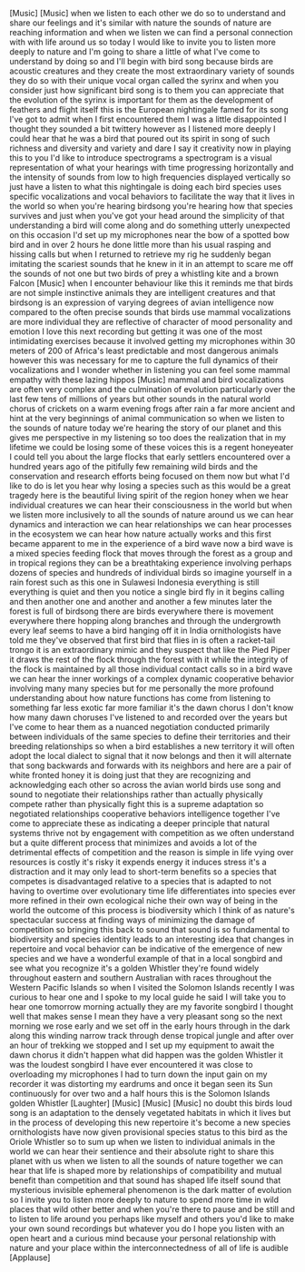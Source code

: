 
[Music]
[Music]
when we listen to each other we do so to
understand and share our feelings and
it&#39;s similar with nature the sounds of
nature are reaching information and when
we listen we can find a personal
connection with with life around us so
today I would like to invite you to
listen more deeply to nature and I&#39;m
going to share a little of what I&#39;ve
come to understand by doing so and I&#39;ll
begin with bird song because birds are
acoustic creatures and they create the
most extraordinary variety of sounds
they do so with their unique vocal organ
called the syrinx and when you consider
just how significant bird song is to
them you can appreciate that the
evolution of the syrinx is important for
them as the development of feathers and
flight itself this is the European
nightingale famed for its song I&#39;ve got
to admit when I first encountered them I
was a little disappointed I thought they
sounded a bit twittery however as I
listened more deeply I could hear that
he was a bird that poured out its spirit
in song of such richness and diversity
and variety and dare I say it creativity
now in playing this to you I&#39;d like to
introduce spectrograms a spectrogram is
a visual representation of what your
hearings with time progressing
horizontally and the intensity of sounds
from low to high frequencies displayed
vertically so just have a listen to what
this nightingale is doing
each bird species uses specific
vocalizations and vocal behaviors to
facilitate the way that it lives in the
world so when you&#39;re hearing birdsong
you&#39;re hearing how that species survives
and just when you&#39;ve got your head
around the simplicity of that
understanding a bird will come along and
do something utterly unexpected on this
occasion I&#39;d set up my microphones near
the bow of a spotted bow bird and in
over 2 hours he done little more than
his usual rasping and hissing calls but
when I returned to retrieve my rig he
suddenly began imitating the scariest
sounds that he knew in it in an attempt
to scare me off the sounds of not one
but two birds of prey a whistling kite
and a brown Falcon
[Music]
when I encounter behaviour like this it
reminds me that birds are not simple
instinctive animals they are intelligent
creatures and that birdsong is an
expression of varying degrees of avian
intelligence now compared to the often
precise sounds that birds use mammal
vocalizations are more individual they
are reflective of character of mood
personality and emotion I love this next
recording but getting it was one of the
most intimidating exercises because it
involved getting my microphones within
30 meters of 200 of Africa&#39;s least
predictable and most dangerous animals
however this was necessary for me to
capture the full dynamics of their
vocalizations and I wonder whether in
listening you can feel some mammal
empathy with these lazing hippos
[Music]
mammal and bird vocalizations are often
very complex and the culmination of
evolution particularly over the last few
tens of millions of years but other
sounds in the natural world chorus of
crickets on a warm evening frogs after
rain a far more ancient and hint at the
very beginnings of animal communication
so when we listen to the sounds of
nature
today we&#39;re hearing the story of our
planet and this gives me perspective in
my listening so too does the realization
that in my lifetime we could be losing
some of these voices this is a regent
honeyeater I could tell you about the
large flocks that early settlers
encountered over a hundred years ago of
the pitifully few remaining wild birds
and the conservation and research
efforts being focused on them now but
what I&#39;d like to do is let you hear why
losing a species such as this would be a
great tragedy here is the beautiful
living spirit of the region honey
when we hear individual creatures we can
hear their consciousness in the world
but when we listen more inclusively to
all the sounds of nature around us we
can hear dynamics and interaction we can
hear relationships we can hear processes
in the ecosystem we can hear how nature
actually works and this first became
apparent to me in the experience of a
bird wave now a bird wave is a mixed
species feeding flock that moves through
the forest as a group and in tropical
regions they can be a breathtaking
experience involving perhaps dozens of
species and hundreds of individual birds
so imagine yourself in a rain forest
such as this one in Sulawesi Indonesia
everything is still everything is quiet
and then you notice a single bird fly in
it begins calling and then another one
and another and another a few minutes
later the forest is full of birdsong
there are birds everywhere there is
movement everywhere there hopping along
branches and through the undergrowth
every leaf seems to have a bird hanging
off it
in India ornithologists have told me
they&#39;ve observed that first bird that
flies in is often a racket-tail trongo
it is an extraordinary mimic and they
suspect that like the Pied Piper it
draws the rest of the flock through the
forest with it while the integrity of
the flock is maintained by all those
individual contact calls so in a bird
wave we can hear the inner workings of a
complex dynamic cooperative behavior
involving many many species but for me
personally the more profound
understanding about how nature functions
has come from listening to something far
less exotic far more familiar it&#39;s the
dawn chorus I don&#39;t know how many dawn
choruses I&#39;ve listened to and recorded
over the years but I&#39;ve come to hear
them as a nuanced negotiation conducted
primarily between individuals of the
same species to define their territories
and their breeding relationships so when
a bird establishes a new territory it
will often adopt the local dialect to
signal that it now belongs and then it
will alternate that song backwards and
forwards with its neighbors and here are
a pair of white fronted honey it is
doing just that they are recognizing and
acknowledging each other
so across the avian world birds use song
and sound to negotiate their
relationships rather than actually
physically compete rather than
physically fight this is a supreme
adaptation so negotiated relationships
cooperative behaviors intelligence
together I&#39;ve come to appreciate these
as indicating a deeper principle that
natural systems thrive not by engagement
with competition as we often understand
but a quite different process that
minimizes and avoids a lot of the
detrimental effects of competition and
the reason is simple in life vying over
resources is costly it&#39;s risky it
expends energy it induces stress it&#39;s a
distraction and it may only lead to
short-term benefits so a species that
competes is disadvantaged relative to a
species that is adapted to not having to
overtime over evolutionary time life
differentiates into species ever more
refined in their own ecological niche
their own way of being in the world the
outcome of this process is biodiversity
which I think of as nature&#39;s spectacular
success at finding ways of minimizing
the damage of competition so bringing
this back to sound that sound is so
fundamental to biodiversity and species
identity leads to an interesting idea
that changes in
repertoire and vocal behavior can be
indicative of the emergence of new
species and we have a wonderful example
of that in a local songbird and see what
you recognize it&#39;s a golden Whistler
they&#39;re found widely throughout eastern
and southern Australian with races
throughout the Western Pacific Islands
so when I visited the Solomon Islands
recently I was curious to hear one and I
spoke to my local guide he said I will
take you to hear one tomorrow morning
actually they are my favorite songbird I
thought well that makes sense I mean
they have a very pleasant song so the
next morning we rose early and we set
off in the early hours through in the
dark along this winding narrow track
through dense tropical jungle and after
over an hour of trekking we stopped and
I set up my equipment to await the dawn
chorus it didn&#39;t happen
what did happen was the golden Whistler
it was the loudest songbird I have ever
encountered it was close to overloading
my microphones I had to turn down the
input gain on my recorder it was
distorting my eardrums and once it began
seen its Sun continuously for over two
and a half hours this is the Solomon
Islands golden Whistler
[Laughter]
[Music]
[Music]
[Music]
no doubt this birds loud song is an
adaptation to the densely vegetated
habitats in which it lives but in the
process of developing this new
repertoire it&#39;s become a new species
ornithologists have now given
provisional species status to this bird
as the Oriole Whistler so to sum up when
we listen to individual animals in the
world we can hear their sentience and
their absolute right to share this
planet with us when we listen to all the
sounds of nature together we can hear
that life is shaped more by
relationships of compatibility and
mutual benefit than competition and that
sound has shaped life itself sound that
mysterious invisible ephemeral
phenomenon is the dark matter of
evolution so I invite you to listen more
deeply to nature to spend more time in
wild places that wild other better and
when you&#39;re there to pause and be still
and to listen to life around you perhaps
like myself and others you&#39;d like to
make your own sound recordings but
whatever you do I hope you listen with
an open heart and a curious mind because
your personal relationship with nature
and your place within the
interconnectedness of all of life is
audible
[Applause]
